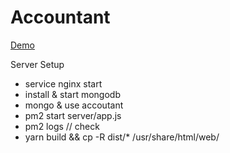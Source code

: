 # Accountant

[Demo](https://silentmaker.github.io/accountant)

Server Setup
- service nginx start
- install & start mongodb
- mongo & use accoutant
- pm2 start server/app.js
- pm2 logs // check
- yarn build && cp -R dist/* /usr/share/html/web/